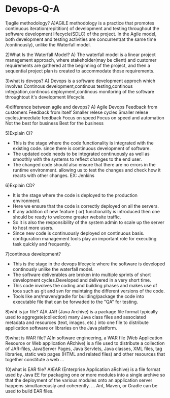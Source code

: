 # Devops-Q-A
1)agile methodology?
A)AGILE methodology is a practice that promotes continuous iteration(repitition) of development and testing throughout the software development lifecycle(SDLC) of the project. In the Agile model, both development and testing activities are concurrent(at the same time /continously), unlike the Waterfall model.

2)What Is the Waterfall Model?
A) The waterfall model is a linear project management approach, where stakeholder(may be client) and customer requirements are gathered at the beginning of the project, and then a sequential project plan is created to accommodate those requirements.

3)what is devops?
A) Devops is a software development approch which involves Continous development,continous testing,continous integration,continous deployment,continous monitoring  of the software throughtout it's development lifecycle.

4)difference between agile and devops?
A)        Agile                        Devops
  Feedback from customers           Feedback from itself
  Smaller relese cycles             Smaller relese cycles,imeediate feedback
  Focus on speed                    Focus on speed and automation
  Not the best for business         Best for the business

5)Explain CI?
* This is the stage where the code functionality is integrated with the existing code. since there is continuous  development of software.
* The updated code needs to be integrated continuously  as well as smoothly with  the systems to reflect changes to the end user.
* The changed code should also ensure that there are no errors in the runtime environment. allowing 
  us to test the changes and check how it reacts with other changes.
  EX: Jenkins

6)Explain CD?
* It is the stage where the code is deployed to the production environment.
* Here we ensure that the code is correctly deployed on all the servers.
* If any addition of new feature ( or) functionality is introduced then one should be ready to welcome greater website traffic.
* So it is also the responsibility of the system admin to scale up the server to host more users.
* Since new code is continuously deployed on continuous  basis. configuration management tools play an important role for executing task quickly and frequently.

7)continous development?
* This is the stage in the devops lifecycle where the software is developed continously unlike the waterfall model. 
* The software deliverables are broken into multiple sprints of short development cycles.Developed and delivered in a  very short time.
* This code involves the coding and building phases and makes use of toos such as git and svn for maintaing the different versions of the code.
* Tools like anr/maven/gradle for building/package the code into executable file that can be forwaded to the "QA" for testing.

8)wht is jar file?
A)A JAR (Java Archive) is a package file format typically used to aggregate(collection) many Java class files and associated metadata and resources (text, images, etc.) into one file to distribute application software or libraries on the Java platform.

9)what is WAR file?
A)In software engineering, a WAR file (Web Application Resource or Web application ARchive) is a file used to distribute a collection of JAR-files, JavaServer Pages, Java Servlets, Java classes, XML files, tag libraries, static web pages (HTML and related files) and other resources that together constitute a web ...

10)what is EAR file?
A)EAR (Enterprise Application aRchive) is a file format used by Java EE for packaging one or more modules into a single archive so that the deployment of the various modules onto an application server happens simultaneously and coherently. ... Ant, Maven, or Gradle can be used to build EAR files.
  
